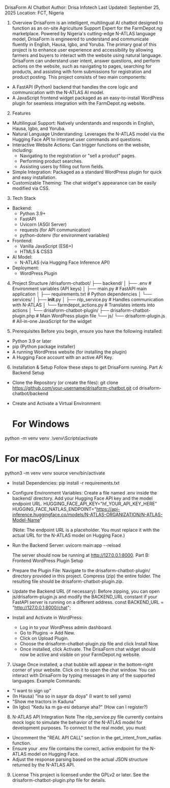 DrisaForm AI Chatbot
Author: Drisa Infotech
Last Updated: September 25, 2025
Location: FCT, Nigeria
1. Overview
DrisaForm is an intelligent, multilingual AI chatbot designed to function as an on-site Agriculture Support Expert for the FarmDepot.ng marketplace. Powered by Nigeria's cutting-edge N-ATLAS language model, DrisaForm is engineered to understand and communicate fluently in English, Hausa, Igbo, and Yoruba.
The primary goal of this project is to enhance user experience and accessibility by allowing farmers and buyers to interact with the website using natural language. DrisaForm can understand user intent, answer questions, and perform actions on the website, such as navigating to pages, searching for products, and assisting with form submissions for registration and product posting.
This project consists of two main components:
 * A FastAPI (Python) backend that handles the core logic and communication with the N-ATLAS AI model.
 * A JavaScript frontend widget packaged as an easy-to-install WordPress plugin for seamless integration with the FarmDepot.ng website.
2. Features
 * Multilingual Support: Natively understands and responds in English, Hausa, Igbo, and Yoruba.
 * Natural Language Understanding: Leverages the N-ATLAS model via the Hugging Face API to interpret user commands and questions.
 * Interactive Website Actions: Can trigger functions on the website, including:
   * Navigating to the registration or "sell a product" pages.
   * Performing product searches.
   * Assisting users by filling out form fields.
 * Simple Integration: Packaged as a standard WordPress plugin for quick and easy installation.
 * Customizable Theming: The chat widget's appearance can be easily modified via CSS.
3. Tech Stack
 * Backend:
   * Python 3.9+
   * FastAPI
   * Uvicorn (ASGI Server)
   * requests (for API communication)
   * python-dotenv (for environment variables)
 * Frontend:
   * Vanilla JavaScript (ES6+)
   * HTML5 & CSS3
 * AI Model:
   * N-ATLAS (via Hugging Face Inference API)
 * Deployment:
   * WordPress Plugin
4. Project Structure
/drisaform-chatbot/
├── backend/
│   ├── .env                  # Environment variables (API keys)
│   ├── main.py               # FastAPI main application
│   ├── requirements.txt      # Python dependencies
│   └── services/
│       ├── __init__.py
│       ├── nlp_service.py    # Handles communication with N-ATLAS
│       └── farmdepot_actions.py # Translates intents into actions
│
└── drisaform-chatbot-plugin/
    ├── drisaform-chatbot-plugin.php  # Main WordPress plugin file
    └── js/
        └── drisaform-plugin.js     # All-in-one JavaScript for the widget

5. Prerequisites
Before you begin, ensure you have the following installed:
 * Python 3.9 or later
 * pip (Python package installer)
 * A running WordPress website (for installing the plugin)
 * A Hugging Face account with an active API Key.
6. Installation & Setup
Follow these steps to get DrisaForm running.
Part A: Backend Setup
 * Clone the Repository (or create the files):
   git clone https://github.com/your-username/drisaform-chatbot.git
cd drisaform-chatbot/backend

 * Create and Activate a Virtual Environment:
   # For Windows
python -m venv venv
.\venv\Scripts\activate

# For macOS/Linux
python3 -m venv venv
source venv/bin/activate

 * Install Dependencies:
   pip install -r requirements.txt

 * Configure Environment Variables:
   Create a file named .env inside the backend/ directory. Add your Hugging Face API key and the model endpoint URL.
   HUGGING_FACE_API_KEY="hf_YOUR_API_KEY_HERE"
HUGGING_FACE_NATLAS_ENDPOINT="https://api-inference.huggingface.co/models/N-ATLAS-ORGANIZATION/N-ATLAS-Model-Name"

   (Note: The endpoint URL is a placeholder. You must replace it with the actual URL for the N-ATLAS model on Hugging Face.)
 * Run the Backend Server:
   uvicorn main:app --reload

   The server should now be running at http://127.0.0.1:8000.
Part B: Frontend WordPress Plugin Setup
 * Prepare the Plugin File:
   Navigate to the drisaform-chatbot-plugin/ directory provided in this project. Compress (zip) the entire folder. The resulting file should be drisaform-chatbot-plugin.zip.
 * Update the Backend URL (if necessary):
   Before zipping, you can open js/drisaform-plugin.js and modify the BACKEND_URL constant if your FastAPI server is running on a different address.
   const BACKEND_URL = "http://127.0.0.1:8000/chat";

 * Install and Activate in WordPress:
   * Log in to your WordPress admin dashboard.
   * Go to Plugins -> Add New.
   * Click on Upload Plugin.
   * Choose the drisaform-chatbot-plugin.zip file and click Install Now.
   * Once installed, click Activate.
The DrisaForm chat widget should now be active and visible on your FarmDepot.ng website.
7. Usage
Once installed, a chat bubble will appear in the bottom-right corner of your website. Click on it to open the chat window. You can interact with DrisaForm by typing messages in any of the supported languages.
Example Commands:
 * "I want to sign up"
 * (In Hausa) "Ina so in sayar da doya" (I want to sell yams)
 * "Show me tractors in Kaduna"
 * (In Igbo) "Kedu ka m ga-esi debanye aha?" (How can I register?)
8. N-ATLAS API Integration Note
The nlp_service.py file currently contains mock logic to simulate the behavior of the N-ATLAS model for development purposes. To connect to the real model, you must:
 * Uncomment the "REAL API CALL" section in the get_intent_from_natlas function.
 * Ensure your .env file contains the correct, active endpoint for the N-ATLAS model on Hugging Face.
 * Adjust the response parsing based on the actual JSON structure returned by the N-ATLAS API.
9. License
This project is licensed under the GPLv2 or later. See the drisaform-chatbot-plugin.php file for details.
